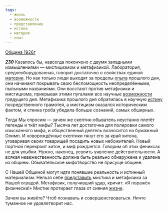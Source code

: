 ```yaml
---
tags:
  - жизнь
  - возможности
  - представление
  - истина
  - материя
  - опыт
---
```


[Община 1926г](/agni/1926)

___230___
Казалось бы, навсегда покончено с двумя западными измышлениями — мистицизмом и метафизикой. Лаборатория, среднеоборудованная, говорит достаточно о свойствах единой [материи](/tag/#материя). Но как только люди выходят за пределы [опыта](/tag/#опыт) прошлого дня, они начинают покрывать свою беспомощность неопределёнными, пыльными названиями. Они восстают против метафизики и мистицизма, прикрывая этими пугалами все научные [возможности](/tag/#возможности) грядущего дня. Метафизика прошлого дня обратилась в научную [истину](/tag/#истина) посредственного грамотея, а мистицизм оказался историческим фактом, и стенка гроба убедила больше сознаний, самых обширных.   

Тогда Мы спросим — зачем же скептик-обыватель неустанно плетёт легенды и ткёт мифы? Тысяча лет достаточна для полировки самого изысканного мифа, и общественный деятель возносится на бумажный Олимп. И новорождённые скептики тянут его за край хитона, уговаривая своих товарищей посадить новых небожителей. Новый портной перекроит хитон, и миф рождается. Говорим об этих фениксах не для улыбки. Нужно, наконец, усвоить уявление действительности. А всякая невежественность должна быть реально обнаружена и удалена из общины. Обывательское мифотворство не присуще общине.   

С Нашей Общиной могут идти понявшие реальность и истинный материализм. Нельзя себе [представить](/tag/#представление) мистика и метафизика за Нашей оградой. Метафизик, получивший удар, кричит: «Я поражён физически!» Мистик протирает глаза от сияния [жизни](/tag/#жизнь).   

Зачем вы живёте? Чтоб познавать и совершенствоваться. Ничто туманное не удовлетворит нас.   

